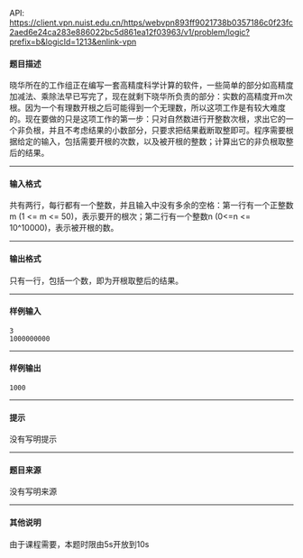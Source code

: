 API: https://client.vpn.nuist.edu.cn/https/webvpn893ff9021738b0357186c0f23fc2aed6e24ca283e886022bc5d861ea12f03963/v1/problem/logic?prefix=b&logicId=1213&enlink-vpn

#### 题目描述

晓华所在的工作组正在编写一套高精度科学计算的软件，一些简单的部分如高精度加减法、乘除法早已写完了，现在就剩下晓华所负责的部分：实数的高精度开m次根。因为一个有理数开根之后可能得到一个无理数，所以这项工作是有较大难度的。现在要做的只是这项工作的第一步：只对自然数进行开整数次根，求出它的一个非负根，并且不考虑结果的小数部分，只要求把结果截断取整即可。程序需要根据给定的输入，包括需要开根的次数，以及被开根的整数；计算出它的非负根取整后的结果。

---

#### 输入格式

共有两行，每行都有一个整数，并且输入中没有多余的空格：第一行有一个正整数m (1 <= m <= 50)，表示要开的根次；第二行有一个整数n (0<=n <= 10^10000)，表示被开根的数。

---

#### 输出格式

只有一行，包括一个数，即为开根取整后的结果。

---

#### 样例输入
```
3                
1000000000

```

---

#### 样例输出
```
1000

```

---

#### 提示

没有写明提示

---

#### 题目来源

没有写明来源

---

#### 其他说明
由于课程需要，本题时限由5s开放到10s